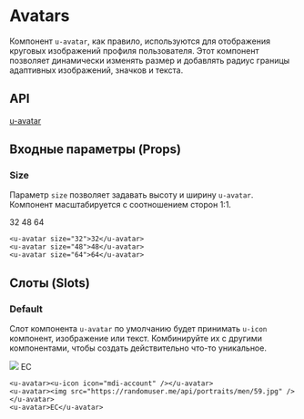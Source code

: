 # Avatars

Компонент `u-avatar`, как правило, используются для отображения круговых изображений профиля пользователя.
Этот компонент позволяет динамически изменять размер и добавлять радиус границы адаптивных изображений, значков и текста.

## API
[u-avatar](/api/u-avatar)

## Входные параметры (Props)

### Size

Параметр `size` позволяет задавать высоту и ширину `u-avatar`. Компонент масштабируется с соотношением сторон 1:1.

<docs-demo>

<u-avatar size="32">32</u-avatar>
<u-avatar size="48">48</u-avatar>
<u-avatar size="64">64</u-avatar>

</docs-demo>

```vue
<u-avatar size="32">32</u-avatar>
<u-avatar size="48">48</u-avatar>
<u-avatar size="64">64</u-avatar>
```

## Слоты (Slots)

### Default

Слот компонента `u-avatar` по умолчанию будет принимать `u-icon` компонент, изображение или текст. Комбинируйте их с другими компонентами, чтобы создать действительно что-то уникальное.

<docs-demo>

<u-avatar><u-icon icon="mdi-account" /></u-avatar>
<u-avatar><img src="https://randomuser.me/api/portraits/men/59.jpg" /></u-avatar>
<u-avatar>ЕС</u-avatar>

</docs-demo>

```vue
<u-avatar><u-icon icon="mdi-account" /></u-avatar>
<u-avatar><img src="https://randomuser.me/api/portraits/men/59.jpg" /></u-avatar>
<u-avatar>ЕС</u-avatar>
```